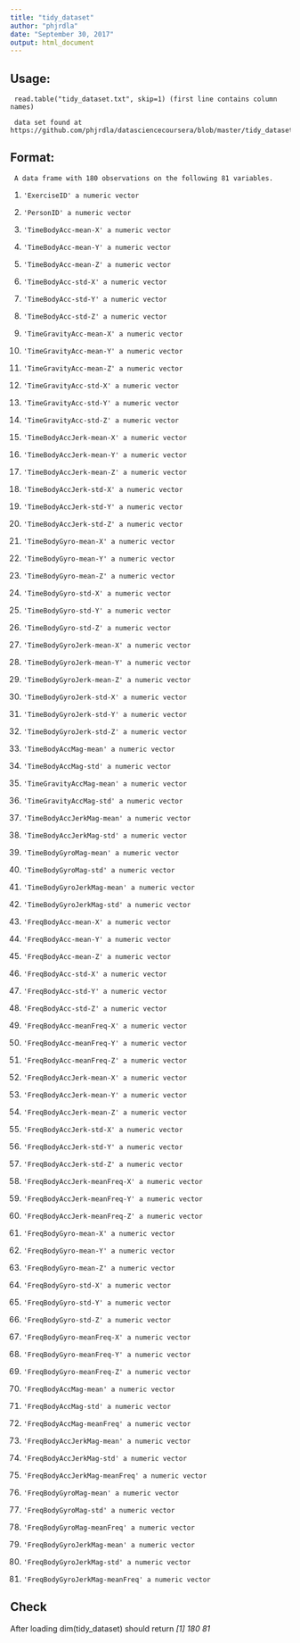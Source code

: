 ```yaml
---
title: "tidy_dataset"
author: "phjrdla"
date: "September 30, 2017"
output: html_document
---
```


## Usage:

     read.table("tidy_dataset.txt", skip=1) (first line contains column names)
     
     data set found at https://github.com/phjrdla/datasciencecoursera/blob/master/tidy_dataset.txt
     
## Format:

     A data frame with 180 observations on the following 81 variables.

1.     'ExerciseID' a numeric vector

1.     'PersonID' a numeric vector

1.     'TimeBodyAcc-mean-X' a numeric vector

1.     'TimeBodyAcc-mean-Y' a numeric vector

1.     'TimeBodyAcc-mean-Z' a numeric vector

1.     'TimeBodyAcc-std-X' a numeric vector

1.     'TimeBodyAcc-std-Y' a numeric vector

1.     'TimeBodyAcc-std-Z' a numeric vector

1.     'TimeGravityAcc-mean-X' a numeric vector

1.     'TimeGravityAcc-mean-Y' a numeric vector

1.     'TimeGravityAcc-mean-Z' a numeric vector

1.     'TimeGravityAcc-std-X' a numeric vector

1.     'TimeGravityAcc-std-Y' a numeric vector

1.     'TimeGravityAcc-std-Z' a numeric vector

1.     'TimeBodyAccJerk-mean-X' a numeric vector

1.     'TimeBodyAccJerk-mean-Y' a numeric vector

1.     'TimeBodyAccJerk-mean-Z' a numeric vector

1.     'TimeBodyAccJerk-std-X' a numeric vector

1.     'TimeBodyAccJerk-std-Y' a numeric vector

1.     'TimeBodyAccJerk-std-Z' a numeric vector

1.     'TimeBodyGyro-mean-X' a numeric vector

1.     'TimeBodyGyro-mean-Y' a numeric vector

1.     'TimeBodyGyro-mean-Z' a numeric vector

1.     'TimeBodyGyro-std-X' a numeric vector

1.     'TimeBodyGyro-std-Y' a numeric vector

1.     'TimeBodyGyro-std-Z' a numeric vector

1.     'TimeBodyGyroJerk-mean-X' a numeric vector

1.     'TimeBodyGyroJerk-mean-Y' a numeric vector

1.     'TimeBodyGyroJerk-mean-Z' a numeric vector

1.     'TimeBodyGyroJerk-std-X' a numeric vector

1.     'TimeBodyGyroJerk-std-Y' a numeric vector

1.     'TimeBodyGyroJerk-std-Z' a numeric vector

1.     'TimeBodyAccMag-mean' a numeric vector

1.     'TimeBodyAccMag-std' a numeric vector

1.     'TimeGravityAccMag-mean' a numeric vector

1.     'TimeGravityAccMag-std' a numeric vector

1.     'TimeBodyAccJerkMag-mean' a numeric vector

1.     'TimeBodyAccJerkMag-std' a numeric vector

1.     'TimeBodyGyroMag-mean' a numeric vector

1.     'TimeBodyGyroMag-std' a numeric vector

1.     'TimeBodyGyroJerkMag-mean' a numeric vector

1.     'TimeBodyGyroJerkMag-std' a numeric vector

1.     'FreqBodyAcc-mean-X' a numeric vector

1.     'FreqBodyAcc-mean-Y' a numeric vector

1.     'FreqBodyAcc-mean-Z' a numeric vector

1.     'FreqBodyAcc-std-X' a numeric vector

1.     'FreqBodyAcc-std-Y' a numeric vector

1.     'FreqBodyAcc-std-Z' a numeric vector

1.     'FreqBodyAcc-meanFreq-X' a numeric vector

1.     'FreqBodyAcc-meanFreq-Y' a numeric vector

1.     'FreqBodyAcc-meanFreq-Z' a numeric vector

1.     'FreqBodyAccJerk-mean-X' a numeric vector

1.     'FreqBodyAccJerk-mean-Y' a numeric vector

1.     'FreqBodyAccJerk-mean-Z' a numeric vector

1.     'FreqBodyAccJerk-std-X' a numeric vector

1.     'FreqBodyAccJerk-std-Y' a numeric vector

1.     'FreqBodyAccJerk-std-Z' a numeric vector

1.     'FreqBodyAccJerk-meanFreq-X' a numeric vector

1.     'FreqBodyAccJerk-meanFreq-Y' a numeric vector

1.     'FreqBodyAccJerk-meanFreq-Z' a numeric vector

1.     'FreqBodyGyro-mean-X' a numeric vector

1.     'FreqBodyGyro-mean-Y' a numeric vector

1.     'FreqBodyGyro-mean-Z' a numeric vector

1.     'FreqBodyGyro-std-X' a numeric vector

1.     'FreqBodyGyro-std-Y' a numeric vector

1.     'FreqBodyGyro-std-Z' a numeric vector

1.     'FreqBodyGyro-meanFreq-X' a numeric vector

1.     'FreqBodyGyro-meanFreq-Y' a numeric vector

1.     'FreqBodyGyro-meanFreq-Z' a numeric vector

1.     'FreqBodyAccMag-mean' a numeric vector

1.     'FreqBodyAccMag-std' a numeric vector

1.     'FreqBodyAccMag-meanFreq' a numeric vector

1.     'FreqBodyAccJerkMag-mean' a numeric vector

1.     'FreqBodyAccJerkMag-std' a numeric vector

1.     'FreqBodyAccJerkMag-meanFreq' a numeric vector

1.     'FreqBodyGyroMag-mean' a numeric vector

1.     'FreqBodyGyroMag-std' a numeric vector

1.     'FreqBodyGyroMag-meanFreq' a numeric vector

1.     'FreqBodyGyroJerkMag-mean' a numeric vector

1.     'FreqBodyGyroJerkMag-std' a numeric vector

1.     'FreqBodyGyroJerkMag-meanFreq' a numeric vector

## Check
After loading dim(tidy_dataset) should return *[1] 180  81*
